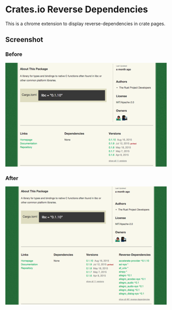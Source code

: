 Crates.io Reverse Dependencies
==============================

This is a chrome extension to display reverse-dependencies in crate pages.

Screenshot
----------

### Before

![before](images/before.png "before")

### After

![after](images/after.png "after")
